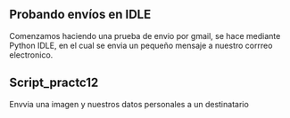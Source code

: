 ## Probando envíos en IDLE 
Comenzamos haciendo una prueba de envio por gmail, se hace mediante Python IDLE, en el cual se envia un pequeño mensaje a nuestro corrreo electronico. 

## Script_practc12
Envvia una imagen y nuestros datos personales a un destinatario

